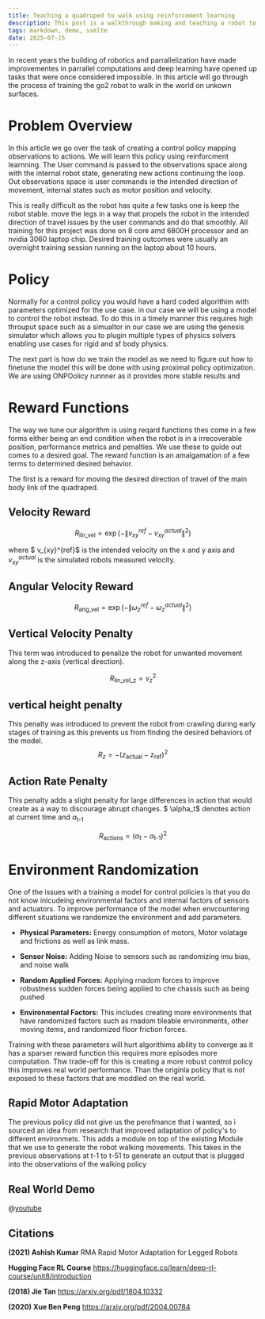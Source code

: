```yaml
---
title: Teaching a quadruped to walk using reinforcement learning
description: This post is a walkthrough making and teaching a robot to walk 
tags: markdown, demo, svelte
date: 2025-07-15
---
```

In recent years the building of robotics and parrallelization have made improvementes in parrallel computations and deep learning have opened up tasks that were once considered impossible. In this article will go through the process of training the go2 robot to walk in the world on unkown surfaces.

# Problem Overview
In this article we go over the task of  creating a control policy mapping observations to actions.  We will learn this policy using reinforcment learnning.  The User command is passed to the observations space along with the internal robot state, generating new actions continuing the loop. Out observations space is user commands ie the intended direction of movement, internal states such as motor position and velocity.

This is really difficult as the robot has quite a few tasks one is keep the robot stable. move the legs in a way that propels the robot in the intended direction of travel issues by the user commands and do that smoothly.  All training for this project was done on 8 core amd 6800H processor and an nvidia 3060 laptop chip. Desired training outcomes were usually an overnight training session running on the laptop about 10 hours.

# Policy
Normally for a control policy you would have a hard coded algorithim with parameters optimized for the use case. in our case we will be using a model to control the robot instead.  To do this in a timely manner this requires high throuput space such as a simualtor in our case we are using the genesis simulator which allows you to plugin multiple types of physics solvers enabling use cases for rigid and sf body physics.  

The next part is how do we train the model as we need to figure out how to finetune the model this will be done with using proximal policy optimization. We are using ONPOolicy runnner as it provides more stable results and 

# Reward Functions
The way we tune our algorithm is using reqard functions thes come in a few forms either being an end condition when the robot is in a irrecoverable position, performance metrics and penalties.  We use these to guide out comes to a desired goal. The reward function is an amalgamation of a few terms to determined desired behavior. 

The first is a reward for moving the desired direction of travel of the main body link of the quadraped.  

## Velocity Reward
$$
R_{\text{lin\_vel}} = \exp\left(-\left\| v_{xy}^{ref} - v_{xy}^{actual} \right\|^2\right)
$$

where $ v_{xy}^{ref}$ is the intended velocity on the x and y axis and $v_{xy}^{actual}$ is the simulated robots measured velocity.

## Angular Velocity Reward
$$
R_{\text{ang\_vel}} = \exp\left(-\left\| \omega_{z}^{ref} - \omega_{z}^{actual} \right\|^2\right)
$$


## Vertical Velocity Penalty
This term was introduced to penalize the robot for unwanted movement along the z-axis (vertical direction).

$$
R_{\text{lin\_vel\_z}} = v_{z}^2
$$

## vertical height penalty 
This penalty was introduced to prevent the robot from crawling during early stages of training as this prevents us from finding the desired behaviors of the model.
$$
R_z =  -(z_{\text{actual}} - z_{\text{ref}})^2
$$

## Action Rate Penalty
This penalty adds a slight penalty for large differences in action that would create as a way to discourage abrupt changes. $ \alpha_t$ denotes action at current time and  $\alpha_\text{t-1}$

$$
    R_{\text{actions}} =  (\alpha_{t} - \alpha_{\text{t-1}})^2
$$

# Environment Randomization 
One of the issues with a training a model for control policies is that you do not know inlcudeing environmental factors and internal factors of sensors and actuators. To improve performance of the model when envcountering different situations we randomize the environment and add parameters.

- **Physical Parameters:** Energy consumption of motors, Motor volatage and frictions as well as link mass.

- **Sensor Noise:**  Adding Noise to sensors such as randomizing imu bias, and noise walk 

- **Random Applied Forces:**  Applying rnadom forces to improve robustness sudden forces beiing applied to che chassis such as being pushed

- **Environmental Factors:** This includes creating more environments that have randomized factors such as rnadom tileable environments, other moving items, and randomized floor friction forces.

Training with these parameters will hurt algorithims ability to converge as it has a sparser reward function this requires more episodes more computation.  Thw trade-off for this is creating a more robust control policy this improves real world performance. Than the originla policy that is not exposed to these factors that are moddled on the real world.  


## Rapid Motor Adaptation
The previous policy did not give us the perofmance that i wanted, so i sourced an idea from research that improved adaptation of policy's to different environmets. This adds a module on top of the existing Module that we use to generate the robot walking movements. This takes in the previous observations at t-1 to t-51 to generate an output that is plugged into the observations of the walking policy

## Real World Demo
@[youtube](https://youtu.be/xmJhrCm5OaE)


## Citations
**(2021) Ashish Kumar**  RMA Rapid Motor Adaptation for Legged Robots

**Hugging Face RL Course** https://huggingface.co/learn/deep-rl-course/unit8/introduction

**(2018) Jie Tan** https://arxiv.org/pdf/1804.10332

**(2020) Xue Ben Peng** https://arxiv.org/pdf/2004.00784 